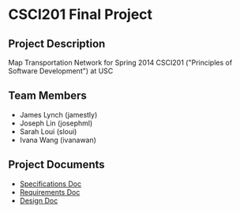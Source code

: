 CSCI201 Final Project
=========================

Project Description
-------------
Map Transportation Network for Spring 2014 CSCI201 ("Principles of Software Development") at USC

Team Members
-------------
* James Lynch (jamestly)
* Joseph Lin (josephml)
* Sarah Loui (sloui)
* Ivana Wang (ivanawan)

Project Documents
-------------
* [Specifications Doc](https://docs.google.com/document/d/1W7ruQOxVJP3bhPROqUknuikBT8l-6KJ7Wqw9v25gzWk/edit?usp=sharing)
* [Requirements Doc](https://docs.google.com/document/d/1RdUH-zYDrg-9iWw2hCeLNYI0Xk-MKeyYc_cMH4H8n7A/edit?usp=sharing)
* [Design Doc](https://docs.google.com/document/d/1etVMQXbefyFkczH65i7M72gzOKLbYTmgZqamMA7Xz5w/edit?usp=sharing)